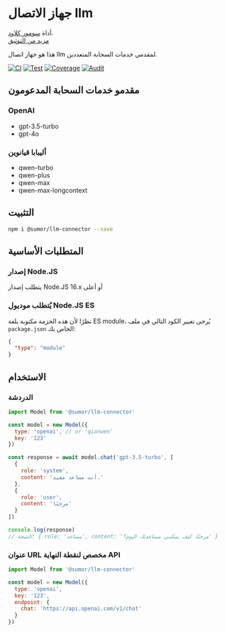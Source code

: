 # جهاز الاتصال llm

أداة [سومور كلاود](https://sumor.cloud).  
[مزيد من التوثيق](https://sumor.cloud/llm-connector)

هذا هو جهاز اتصال llm لمقدمي خدمات السحابة المتعددين.

[![CI](https://github.com/sumor-cloud/llm-connector/actions/workflows/ci.yml/badge.svg)](https://github.com/sumor-cloud/llm-connector/actions/workflows/ci.yml)
[![Test](https://github.com/sumor-cloud/llm-connector/actions/workflows/ut.yml/badge.svg)](https://github.com/sumor-cloud/llm-connector/actions/workflows/ut.yml)
[![Coverage](https://github.com/sumor-cloud/llm-connector/actions/workflows/coverage.yml/badge.svg)](https://github.com/sumor-cloud/llm-connector/actions/workflows/coverage.yml)
[![Audit](https://github.com/sumor-cloud/llm-connector/actions/workflows/audit.yml/badge.svg)](https://github.com/sumor-cloud/llm-connector/actions/workflows/audit.yml)

## مقدمو خدمات السحابة المدعومون

### OpenAI

- gpt-3.5-turbo
- gpt-4o

### أليبابا قيانوين

- qwen-turbo
- qwen-plus
- qwen-max
- qwen-max-longcontext

## التثبيت

```bash
npm i @sumor/llm-connector --save
```

## المتطلبات الأساسية

### إصدار Node.JS

يتطلب إصدار Node.JS 16.x أو أعلى

### يُتطلب موديول Node.JS ES

نظرًا لأن هذه الحزمة مكتوبة بلغة ES module، يُرجى تغيير الكود التالي في ملف `package.json` الخاص بك:

```json
{
  "type": "module"
}
```

## الاستخدام

### الدردشة

```javascript
import Model from '@sumor/llm-connector'

const model = new Model({
  type: 'openai', // or 'qianwen'
  key: '123'
})

const response = await model.chat('gpt-3.5-turbo', [
  {
    role: 'system',
    content: 'أنت مساعد مفيد.'
  },
  {
    role: 'user',
    content: 'مرحبًا'
  }
])

console.log(response)
// النتيجة: { role: 'مساعد', content: 'مرحبًا، كيف يمكنني مساعدتك اليوم؟' }
```

### عنوان URL مخصص لنقطة النهاية API

```javascript
import Model from '@sumor/llm-connector'

const model = new Model({
  type: 'openai',
  key: '123',
  endpoint: {
    chat: 'https://api.openai.com/v1/chat'
  }
})
```